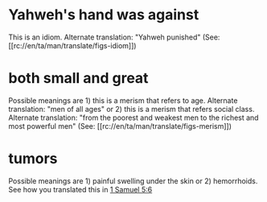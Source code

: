 # Yahweh's hand was against

This is an idiom. Alternate translation: "Yahweh punished" (See: [[rc://en/ta/man/translate/figs-idiom]])

# both small and great

Possible meanings are 1) this is a merism that refers to age. Alternate translation: "men of all ages" or 2) this is a merism that refers social class. Alternate translation: "from the poorest and weakest men to the richest and most powerful men" (See: [[rc://en/ta/man/translate/figs-merism]])

# tumors

Possible meanings are 1) painful swelling under the skin or 2) hemorrhoids. See how you translated this in [1 Samuel 5:6](./06.md)

